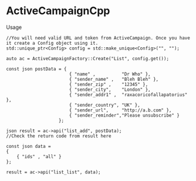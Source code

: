 # ActiveCampaignCpp

Usage

	//You will need valid URL and token from ActiveCampaign. Once you have it create a Config object using it.
	std::unique_ptr<Config> config = std::make_unique<Config>("", "");

	auto ac = ActiveCampaignFactory::Create("List", config.get());

	const json postData = {
							{ "name" ,			"Dr Who" },
							{ "sender_name" ,	"Bleh Bleh" },
							{ "sender_zip" ,	"12345" },
							{ "sender_city",	"London" },
							{ "sender_addr1" ,	"raxacoricofallapatorius" },
							{ "sender_country", "UK" },
							{ "sender_url",		"http://a.b.com" },
							{ "sender_reminder","Please unsubscribe" }
						};

	json result = ac->api("list_add", postData);
	//Check the return code from result here

	const json data =
	{
		{ "ids" , "all" }
	};

	result = ac->api("list_list", data);
